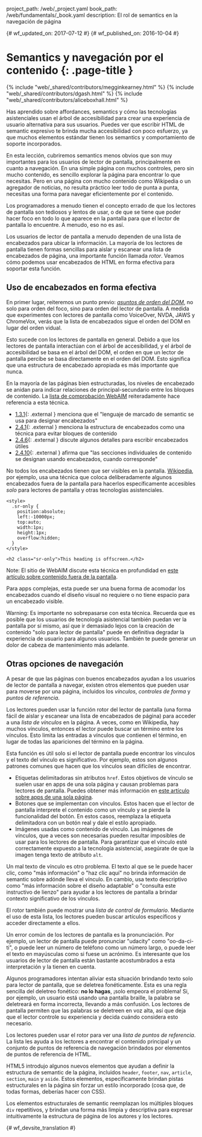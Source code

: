 project_path: /web/_project.yaml
book_path: /web/fundamentals/_book.yaml
description: El rol de semantics en la navegación de página


{# wf_updated_on: 2017-07-12 #}
{# wf_published_on: 2016-10-04 #}

# Semantics y navegación por el contenido {: .page-title }

{% include "web/_shared/contributors/megginkearney.html" %}
{% include "web/_shared/contributors/dgash.html" %}
{% include "web/_shared/contributors/aliceboxhall.html" %}



Has aprendido sobre affordances, semantics y cómo las tecnologías asistenciales usan
el árbol de accesibilidad para crear una experiencia de usuario alternativa para sus usuarios.
Puedes ver que escribir HTML de semantic expresivo te brinda mucha
accesibilidad con poco esfuerzo, ya que muchos elementos estándar tienen los
semantics y comportamiento de soporte incorporados.

En esta lección, cubriremos semantics menos obvios que son muy importantes
para los usuarios de lector de pantalla, principalmente en cuanto a navegación. En una simple página con
muchos controles, pero sin mucho contenido, es sencillo explorar la página para encontrar lo que
necesitas. Pero en una página con mucho contenido como Wikipedia o un agregador
de noticias, no resulta práctico leer todo de punta a punta, necesitas
una forma para navegar eficientemente por el contenido.

Los programadores a menudo tienen el concepto errado de que los lectores de pantalla son tediosos y lentos
de usar, o de que se tiene que poder hacer foco en todo lo que aparece en la pantalla para que el lector
de pantalla lo encuentre. A menudo, eso no es así.

Los usuarios de lector de pantalla a menudo dependen de una lista de encabezados para ubicar la información. La mayoría de los
lectores de pantalla tienen formas sencillas para aislar y escanear una lista de encabezados de página, una
importante función llamada *rotor*. Veamos cómo podemos usar encabezados de HTML
en forma efectiva para soportar esta función.

## Uso de encabezados en forma efectiva

En primer lugar, reiteremos un punto previo: [*asuntos de
orden del DOM*](/web/fundamentals/accessibility/focus/dom-order-matters), no solo para
orden del foco, sino para orden del lector de pantalla. A medida que experimentes con lectores de pantalla
como VoiceOver, NVDA, JAWS y ChromeVox, verás que la lista de encabezados sigue
el orden del DOM en lugar del orden vidual.

Esto sucede con los lectores de pantalla en general. Debido a que los lectores de pantalla interactúan con
el árbol de accesibilidad, y el árbol de accesibilidad se basa en el árbol del DOM, el
orden en que un lector de pantalla percibe se basa directamente en el orden del DOM. Esto
significa que una estructura de encabezado apropiada es más importante que nunca.

En la mayoría de las páginas bien estructuradas, los niveles de encabezado se anidan para indicar
relaciones de principal-secundario entre los bloques de contenido. La [lista de comprobación
WebAIM](http://webaim.org/standards/wcag/checklist) reiteradamente hace referencia a esta
técnica.

 - [1.3.1](http://webaim.org/standards/wcag/checklist#sc1.3.1){: .external }
   menciona que el "lenguaje de marcado de semantic se usa para designar encabezados"
 - [2.4.1](http://webaim.org/standards/wcag/checklist#sc2.4.1){: .external }
   menciona la estructura de encabezados como una técnica para evitar bloques de
   contenido
 - [2.4.6](http://webaim.org/standards/wcag/checklist#sc2.4.6){: .external }
   discute algunos detalles para escribir encabezados útiles
 - [2.4.10](http://webaim.org/standards/wcag/checklist#sc2.4.10){: .external }
   afirma que "las secciones individuales de contenido se designan usando encabezados,
   cuando corresponde"

No todos los encabezados tienen que ser visibles en la pantalla.
[Wikipedia](https://www.wikipedia.org/), por ejemplo, usa una técnica que
coloca deliberadamente algunos encabezados fuera de la pantalla para hacerlos específicamente
accesibles *solo* para lectores de pantalla y otras tecnologías asistenciales.

    <style>
      .sr-only {
        position:absolute;
        left:-10000px;
        top:auto;
        width:1px;
        height:1px;
        overflow:hidden;
      }
    </style>

    <h2 class="sr-only">This heading is offscreen.</h2>

Note: El sitio de WebAIM discute esta técnica en profundidad en [este
artículo sobre contenido fuera de la pantalla](http://webaim.org/techniques/css/invisiblecontent/).

Para apps complejas, esta puede ser una buena forma de acomodar los encabezados cuando
el diseño visual no requiere o no tiene espacio para un encabezado visible.

Warning: Es importante no sobrepasarse con esta técnica. Recuerda que es posible que
los usuarios de tecnología asistencial también puedan ver la pantalla por sí mismo, así que
ir demasiado lejos con la creación de contenido "solo para lector de pantalla" puede
en definitiva degradar la experiencia de usuario para algunos usuarios. También te puede generar un
dolor de cabeza de mantenimiento más adelante.

## Otras opciones de navegación

A pesar de que las páginas con buenos encabezados ayudan a los usuarios de lector de pantalla a navegar, existen
otros elementos que pueden usar para moverse por una página, incluidos los *vínculos*, *controles
de forma* y *puntos de referencia*.

Los lectores pueden usar la función rotor del lector de pantalla (una forma fácil de aislar y
escanear una lista de encabezados de página) para acceder a una *lista de vínculos* en la página.
A veces, como en Wikipedia, hay muchos vínculos, entonces el lector puede buscar un
término entre los vínculos. Esto limita las entradas a vínculos que contienen el
término, en lugar de todas las apariciones del término en la página.

Esta función es útil solo si el lector de pantalla puede encontrar los vínculos y el texto
del vínculo es significativo. Por ejemplo, estos son algunos patrones comunes que hacen que los vínculos
sean difíciles de encontrar.

 - Etiquetas delimitadoras sin atributos `href`. Estos objetivos de vínculo se suelen usar en apps
   de una sola página y causan problemas para lectores de pantalla. Puedes
   obtener más información en [este artículo sobre apps de una sola página](http://neugierig.org/software/blog/2014/02/single-page-app-links.html).
 - Botones que se implementan con vínculos. Estos hacen que el lector de pantalla
   interprete el contenido como un vínculo y se pierde la funcionalidad del botón. En
   estos casos, reemplaza la etiqueta delimitadora con un botón real y dale el estilo
   apropiado.
 - Imágenes usadas como contenido de vínculo. Las imágenes de vínculos, que a veces son necesarias pueden resultar
   imposibles de usar para los lectores de pantalla. Para garantizar que el vínculo esté correctamente expuesto a la
   tecnología asistencial, asegúrate de que la imagen tenga texto de atributo `alt`.

Un mal texto de vínculo es otro problema. El texto al que se le puede hacer clic, como "más información" o "haz clic
aquí" no brinda información de semantic sobre adónde lleva el vínculo. En cambio, usa
texto descriptivo como "más información sobre el diseño adaptable" o "consulta este instructivo
de lienzo" para ayudar a los lectores de pantalla a brindar contexto significativo de los vínculos.

El rotor también puede mostrar una *lista de control de formulario*. Mediante el uso de esta lista, los lectores pueden
buscar artículos específicos y acceder directamente a ellos.

Un error común de los lectores de pantalla es la pronunciación. Por ejemplo, un lector
de pantalla puede pronunciar "udacity" como "oo-da-ci-ti", o puede leer un número de teléfono como un
número largo, o puede leer el texto en mayúsculas como si fuese un acrónimo.
Es interesante que los usuarios de lector de pantalla están bastante acostumbrados a esta interpretación y la tienen
en cuenta.

Algunos programadores intentan aliviar esta situación brindando texto
solo para lector de pantalla, que se deletrea fonéticamente. Esta es una regla sencilla del deletreo fonético:
**no lo hagas**, ¡solo empeora el problema! Si, por ejemplo, un usuario está usando
una pantalla braille, la palabra se deletreará en forma incorrecta, llevando a más
confusión. Los lectores de pantalla permiten que las palabras se deletreen en voz alta, así que deja que el
lector controle su experiencia y decida cuándo considera esto necesario.

Los lectores pueden usar el rotor para ver una *lista de puntos de referencia*. La lista les ayuda a los lectores
a encontrar el contenido principal y un conjunto de puntos de referencia de navegación brindados por elementos de puntos de referencia
de HTML.

HTML5 introdujo algunos nuevos elementos que ayudan a definir la estructura de semantic de
la página, incluidos `header`, `footer`, `nav`, `article`, `section`, `main` y
`aside`. Estos elementos, específicamente brindan pistas estructurales en la página
sin forzar un estilo incorporado (cosa que, de todas formas, deberías hacer con CSS).

Los elementos estructurales de semantic reemplazan los múltiples bloques `div` repetitivos, y
brindan una forma más limpia y descriptiva para expresar intuitivamente la estructura de página
de los autores y los lectores.




{# wf_devsite_translation #}
